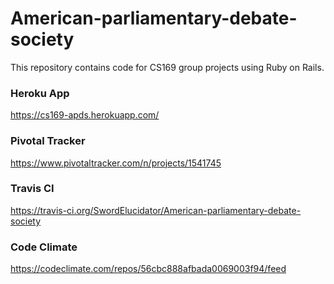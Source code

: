 # American-parliamentary-debate-society
This repository contains code for CS169 group projects using Ruby on Rails.

### Heroku App
https://cs169-apds.herokuapp.com/

### Pivotal Tracker
https://www.pivotaltracker.com/n/projects/1541745

### Travis CI
https://travis-ci.org/SwordElucidator/American-parliamentary-debate-society

### Code Climate
https://codeclimate.com/repos/56cbc888afbada0069003f94/feed